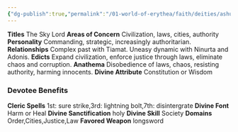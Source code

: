 ```yaml
---
{"dg-publish":true,"permalink":"/01-world-of-erythea/faith/deities/ashur-the-sky-lord/","title":"Ashur - The Sky Lord","tags":["Deity"],"dgShowInlineTitle":true,"noteIcon":""}
---
```



**Titles**  The Sky Lord
**Areas of Concern**  Civilization, laws, cities, authority
**Personality**  Commanding, strategic, increasingly authoritarian.
**Relationships**  Complex past with Tiamat. Uneasy dynamic with Ninurta and Adonis. 
**Edicts**  Expand civilization, enforce justice through laws, eliminate chaos and corruption.
**Anathema**  Disobedience of laws, chaos, resisting authority, harming innocents.
**Divine Attribute**  Constitution or Wisdom

### Devotee Benefits
**Cleric Spells** 1st: sure strike,3rd: lightning bolt,7th: disintergrate
**Divine Font**  Harm or Heal
**Divine Sanctification**  holy
**Divine Skill**  Society
**Domains**  Order,Cities,Justice,Law
**Favored Weapon**  longsword 


 